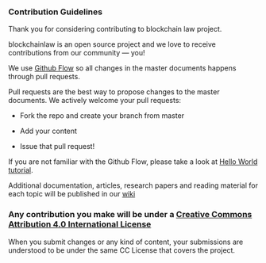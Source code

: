 ### Contribution Guidelines


Thank you for considering contributing to blockchain law project.

blockchainlaw is an open source project and we love to receive contributions from our community — you! 

We use [Github Flow](https://guides.github.com/introduction/flow/index.html) so all changes in the master documents happens through pull requests.

Pull requests are the best way to propose changes to the master documents. We actively welcome your pull requests:

  - Fork the repo and create your branch from master

  - Add your content

  - Issue that pull request!


If you are not familiar with the Github Flow, please take a look at [Hello World tutorial](https://guides.github.com/activities/hello-world/).



Additional documentation, articles, research papers and reading material for each topic will be published in our [wiki](https://github.com/blueswanacademy/blockchainlaw/wiki)



### Any contribution you make will be under a [Creative Commons Attribution 4.0 International License](https://creativecommons.org/licenses/by/4.0/)

When you submit changes or any kind of content, your submissions are understood to be under the same CC License that covers the project.
